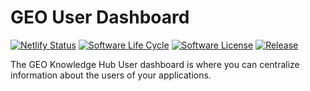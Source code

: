# GEO User Dashboard

[![Netlify Status](https://api.netlify.com/api/v1/badges/2eace8f9-94b9-4648-9182-dcb90df17153/deploy-status)](https://app.netlify.com/sites/geo-knowledge-hub-dashboard/deploys)
[![Software Life Cycle](https://img.shields.io/badge/lifecycle-maturing-blue.svg)](https://lifecycle.r-lib.org/articles/stages.html#maturing-1)
[![Software License](https://img.shields.io/github/license/geo-knowledge-hub/geo-user-dashboard.svg)](https://github.com/geo-knowledge-hub/geo-user-dashboard/blob/main/LICENSE)
[![Release](https://img.shields.io/github/tag/geo-knowledge-hub/geo-user-dashboard.svg)](https://github.com/geo-knowledge-hub/geo-user-dashboard/releases)

The GEO Knowledge Hub User dashboard is where you can centralize information about the users of your applications.
